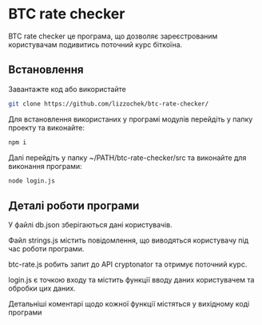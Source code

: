 # BTC rate checker

BTC rate checker це програма, що дозволяє зареєстрованим користувачам подивитись поточний курс біткоїна.

## Встановлення

Завантажте код або використайте

```bash
git clone https://github.com/lizzochek/btc-rate-checker/
```

Для встановлення використаних у програмі модулів перейдіть у папку проекту та виконайте:

```bash
npm i
```

Далі перейдіть у папку ~/PATH/btc-rate-checker/src та виконайте для виконання програми:

```bash
node login.js
```

## Деталі роботи програми

У файлі db.json зберігаються дані користувачів.

Файл strings.js містить повідомлення, що виводяться користувачу під час роботи програми.

btc-rate.js робить запит до API cryptonator та отримує поточний курс.

login.js є точкою входу та містить функції вводу даних користувачем та обробки цих даних.

Детальніші коментарі щодо кожної функції містяться у вихідному коді програми
